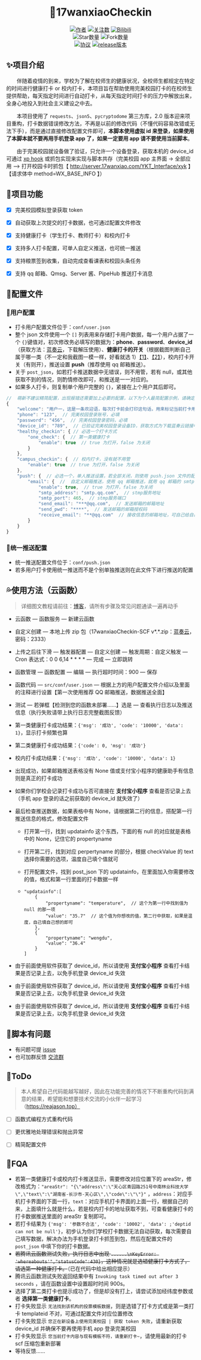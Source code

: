 <div align="center"> 
<h1 align="center">
🌈17wanxiaoCheckin
</h1> 

[![](https://img.shields.io/badge/Author-ReaJason-red "作者")](https://github.com/ReaJason/)
[![](https://img.shields.io/badge/dynamic/json?logo=github&label=GitHub+Followers&labelColor=282c34&color=181717&query=%24.data.totalSubs&url=https%3A%2F%2Fapi.spencerwoo.com%2Fsubstats%2F%3Fsource%3Dgithub%26queryKey%3DReaJason&longCache=true "关注数")](https://github.com/ReaJason)
[![Bilibili](https://img.shields.io/badge/dynamic/json?logo=data%3Aimage%2Fpng%3Bbase64%2CiVBORw0KGgoAAAANSUhEUgAAAGAAAABgCAYAAADimHc4AAAD7ElEQVR4nO2dW9WrMBCFK6ESkFAJSKiESqgEHCABCZWAhEpAAhL2ecik5dDc%2FpXLBDLfWnlqy0xmJ5BMQnq5CIIgCIIgCIIgCIIgCEIBAHQAemYfrgCunD6wAKAHsEKxALgx+bCQD8%2FS9tmgVqeDr1lLigDgZvDhXso+K9TyTBQRwRJ8AHjntl0Flh5QRAQK%2FmKxPeayWx2OXpBNBKiHvi34b7T2MC4pAvW6twR%2FRwkRKPizBN8CgEcuESj4Lwm+BwBjahEk+H8EwJRKhOaCDzW8e1JLfkUUH1NgmR3XmHffHR1l+72BSs8d7w8U+JDAnZERQMcV+CtUi7dNqFqibB4J7vtrq7xKCuAasbTMXCL4T+5aVk6+2xHUrWdhruAR6HIJcOeu2UHI8zyAe2ytWfEdWz9PVvQ8YAmIQ5dDAB9LFsMVAv8oMO2zAGrC5WNIarRiAuKR9jYEd9pY08aa6uUzIHGRdkgKd8pY0yc1WjEBAqypDYoAG0QAZkQAZkQAZkQAZk4vANQenjsSzS3I%2FwcSbXU5jQBUkRtdf4Rar90v8kSv3+I3ffCCSpk8I%2Fw+lgDkdI%2Fv2rEp2CaiWm1AsDQLlDAD+dlFXLMeAaCSeLZdaSFE5VUQNot38cKuEeBgAsSuG0flVZBmEanbXfNQAsS0fgBYIn2fIu3%2FBBMHEyBmDXlFfA8IzeHb+Ems4WAChKykrVA9ZfsQTL57jXzRg4A5wC%2FA8N4ADiZAZwm2XjW75Qh2KOTfA0p4kygPw28OJcCVgn3nDnYo2EwEYRgGH0qAMyICMCMCMCMCMCMCMCMCMCMCfP3qwHDOQ4AAUekTk8FaBRihJnZdYbvtCGC7LvmkM63GjVDINPFrQgCq5ETXfmMzI90FXzPvfqt7x4rEu%2FZaEcCUxFvgz2zO+BUn6UkoaEEAsptiMSX5e8FoRYCN7cVgb4Vq7U%2FH50Pq4JNP7Qiw8UFnJwcK+tXy+Wj6PLEvPgHSHv5UgwA1IQIwwyFAyLJin9RoxYgAzAQIkPwNmf26busC+OIx5TDqo5nDT+F%2FSS%2F9CYzwb+No49zNy2evkYv0LywGGAXUvp6eSneycqOic0w20k7CNgKE7jJunSGLACTCxF27ylmQc98T5MQUH49swd+I0HPXslLKnT0N+wnkrTKi9JZL%2FL9i1SorMmdeQ4TQQ7OFMxIMzGD45w8nUL1im7efENZLJpgPSw0pfz0cdt4U3230Td%2FTvx2R6d2FrHhEWLkq5PELOMsRPHCPnAZGv1xJteL7jbJiaW3sB2nDvPC%2FosSYvjRQz4cJ6n7KO3rYQL7M+L6nVtfDVRAEQRAEQRAEQRAEIZ5%2FSAXmdfXaoQsAAAAASUVORK5CYII%3D&label=bilibili+fans&labelColor=FE7398&color=282c34&query=%24.data.totalSubs&url=https%3A%2F%2Fapi.spencerwoo.com%2Fsubstats%2F%3Fsource%3Dbilibili%26queryKey%3D233683051&longCache=true)](https://space.bilibili.com/233683051)
<br>
![](https://img.shields.io/github/stars/ReaJason/17wanxiaoCheckin-Actions?style=social "Star数量")
![](https://img.shields.io/github/forks/ReaJason/17wanxiaoCheckin-Actions?style=social "Fork数量")
<br>
[![](https://img.shields.io/github/license/ReaJason/17wanxiaoCheckin-Actions "协议")](https://github.com/ReaJason/17wanxiaoCheckin/blob/master/LICENSE)
[![](https://img.shields.io/github/v/release/ReaJason/17wanxiaoCheckin-Actions "release版本")](https://github.com/ReaJason/17wanxiaoCheckin/releases)

</div>

## ✨项目介绍

&emsp;&emsp;伴随着疫情的到来，学校为了解在校师生的健康状况，全校师生都规定在特定的时间进行健康打卡 or 校内打卡，本项目旨在帮助使用完美校园打卡的在校师生提供帮助，每天指定时间进行自动打卡，从每天指定时间打卡的压力中解放出来，全身心地投入到社会主义建设之中去。

&emsp;&emsp;本项目使用了 `requests`、`json5`、`pycryptodome` 第三方库，2.0 版本迎来项目重构，打卡数据错误修改方法，不再是以前的修改代码（不懂代码容易改错或无法下手），而是通过直接修改配置文件即可，**本脚本使用虚拟 id 来登录，如果使用了本脚本就不要再用手机登录 app 了，如果一定要用 app 请不要使用当前脚本**。

&emsp;&emsp;由于完美校园就设备做了验证，只允许一个设备登录，获取本机的 device_id 可通过 [xp hook](https://reajason.top/2021/04/18/17wanxiaohookgetdeviceid/) 或抓包实现来实现与脚本共存（完美校园 app 主界面 -> 全部应用 ——> 打开校园卡时抓包【 http://server.17wanxiao.com/YKT_Interface/xyk 】【请求体中 method=WX_BASE_INFO 】）



## 🔰项目功能

* [x] 完美校园模拟登录获取 token
* [x] 自动获取上次提交的打卡数据，也可通过配置文件修改
* [x] 支持健康打卡（学生打卡、教师打卡）和校内打卡
* [x] 支持多人打卡配置，可单人自定义推送，也可统一推送
* [x] 支持粮票签到收集，自动完成查看课表和校园头条任务
* [x] 支持 qq 邮箱、Qmsg、Server 酱、PipeHub 推送打卡消息


## 🎨配置文件

### 💃用户配置

- 打卡用户配置文件位于：`conf/user.json`
- 整个 json 文件使用一个 `[]` 列表用来存储打卡用户数据，每一个用户占据了一个 `{}`键值对，初次修改务必填写的数据为：**phone**、**password**、**device_id**（获取方法：[蓝奏云](https://lingsiki.lanzoui.com/iQamDmt165i)，下载解压使用）、**健康打卡的开关**（根据截图判断自己属于哪一类（不一定和我截图一模一样，好看就选 1）[【1】](https://cdn.jsdelivr.net/gh/ReaJason/17wanxiaoCheckin/Pictures/one.png)、[【2】](https://cdn.jsdelivr.net/gh/ReaJason/17wanxiaoCheckin/Pictures/two.png)），校内打卡开关（有则开），推送设置 **push**（推荐使用 qq 邮箱推送）。
- 关于 `post_json`，如若打卡推送数据中无错误，则不用管，若有 null，或其他获取不到的情况，则酌情修改即可，和推送是一一对应的。
- 如果多人打卡，则复制单个用户完整的 `{}`，紧接在上个用户其后即可。

```js
//  萌新不建议精简配置，出现报错还需要加上必要的配置，以下为个人最简配置示例，请确定自己的打卡方式，删掉不需要的即可
{
    "welcome": "用户一，这是一条欢迎语，每次打卡前会打印这句话，用来标记当前打卡用户，如：正在为 *** 打卡......",
    "phone": "123",  // 完美校园登录账号，必填
    "password": "456",  // 完美校园登录密码，必填
    "device_id": "789",  // 已验证完美校园登录设备ID，获取方式为下载蓝奏云链接中的 RegisterDeviceID.zip，必填
    "healthy_checkin": { // 必选一个打卡方式
        "one_check": {  // 第一类健康打卡
            "enable": true  // true 为打开，false 为关闭
        }
    },
    "campus_checkin": {  // 校内打卡，没有就不用管
        "enable": true  // true 为打开，false 为关闭
    },
    "push": {  // 必选一个，单人推送设置，若全部关闭，则使用 push.json 文件的配置，进行统一推送
        "email": {  //  自定义邮箱推送，使用 qq 邮箱推送，就用 qq 邮箱的 smtp 服务地址和端口
            "enable": true,  // true 为打开，false 为关闭
            "smtp_address": "smtp.qq.com",  // stmp服务地址
            "smtp_port": 465,  // stmp服务端口
            "send_email": "***@qq.com",  // 发送邮箱的邮箱地址
            "send_pwd": "****",  // 发送邮箱的邮箱授权码
            "receive_email": "**@qq.com"  // 接收信息的邮箱地址，可自己给自己发
        }
    }
}
```

### 🤝统一推送配置

- 统一推送配置文件位于：`conf/push.json`
- 若多用户打卡使用统一推送而不是个别单独推送则在此文件下进行推送的配置



## 💦使用方法（云函数）

> 详细图文教程请前往：[博客](https://reajason.top/2021/03/19/17wanxiaocheckinscf/)，请所有步骤及常见问题通读一遍再动手

- 云函数 — 函数服务 — 新建云函数

- 自定义创建 — 本地上传 zip 包（17wanxiaoCheckin-SCF v*.*.zip：[蓝奏云](https://lingsiki.lanzoui.com/b0ekhmcxe)，密码：2333）

- 上传之后往下滑 — 触发器配置 — 自定义创建 — 触发周期：自定义触发 — Cron 表达式：0 0 6,14 * * * * — 完成 — 立即跳转

- 函数管理 — 函数配置 — 编辑 — 执行超时时间：900 — 保存

- 函数代码 — `src/conf/user.json` — 根据上方的用户配置文件介绍以及里面的注释进行设置【第一次使用推荐 QQ 邮箱推送，数据推送全面】

- 测试 — 若弹框【检测到您的函数未部署......】选是 — 查看执行日志以及推送信息（执行失败请带上执行日志完整截图反馈）

- 第一类健康打卡成功结果：`{'msg': '成功', 'code': '10000', 'data': 1}`，显示打卡频繁也算

- 第二类健康打卡成功结果：`{'code': 0, 'msg': '成功'}`

- 校内打卡成功结果：`{'msg': '成功', 'code': '10000', 'data': 1}`

- 出现成功，如果邮箱推送表格没有 None 值或支付宝小程序的健康助手有信息则是真正的打卡成功

- 如果你们学校会记录打卡成功与否可直接在 **支付宝小程序** 查看是否记录上去（手机 app 登录的话之前获取的 device_id 就失效了）

- 最后检查推送数据，如果表格中有 None，请根据第二行的信息，搭配第一行推送信息的格式，修改配置文件

  - 打开第一行，找到 updatainfo 这个东西，下面的有 null 的对应就是表格中的 None，记住它的 propertyname

  - 打开第二行，找到对应 perpertyname 的部分，根据 checkValue 的 text 选择你需要的选项，温度自己填个值就可

  - 打开配置文件，找到 post_json 下的 updatainfo，在里面加入你需要修改的值，格式和第一行里面的打卡数据一样

  - ```
    "updatainfo":[
    	{
        	"propertyname": "temperature",  // 这个为第一行中找到值为 null 的那一项
            "value": "35.7"  // 这个值为你想改的值，第二行中获取，如果是温度，自己填自己想的即可
        },
        {
        	"propertyname": "wengdu",
        	"value": "36.4"
        }
    ]
    ```

     

- 由于前面使用软件获取了 device_id，所以请使用 **支付宝小程序** 查看打卡结果是否记录上去，以免手机登录 device_id 失效

- 由于前面使用软件获取了 device_id，所以请使用 **支付宝小程序** 查看打卡结果是否记录上去，以免手机登录 device_id 失效

- 由于前面使用软件获取了 device_id，所以请使用 **支付宝小程序** 查看打卡结果是否记录上去，以免手机登录 device_id 失效




## 🙋‍脚本有问题
* 有问题可提 [issue](https://github.com/ReaJason/17wanxiaoCheckin-Actions/issues)
* 也可加群反馈 [交流群](https://github.com/ReaJason/17wanxiaoCheckin-Actions/issues/30)

 

## 🎯ToDo

> 本人希望自己代码能越写越好，因此在功能完善的情况下不断重构代码到满意的结果，希望能和想要技术交流的小伙伴一起学习（https://reajason.top）

- [ ] 函数式编程方式重构代码
- [ ] 更优雅地处理错误和抛出异常
- [ ] 精简配置文件



## 📜FQA

- 若第一类健康打卡或校内打卡推送显示，需要修改对应位置下的 areaStr，修改格式为：`"areaStr": "{\"address\":\"天心区青园路251号中南林业科技大学\",\"text\":\"湖南省-长沙市-天心区\",\"code\":\"\"}"` ，`address`：对应手机打卡界面的下面一行，`text`：对应手机打卡界面的上面一行，根据自己的来，上面填什么就是什么，若是校内打卡的地址获取不到，可查看健康打卡的打卡数据推送里面的 areaStr 复制即可。
- 若打卡结果为 `{'msg': '参数不合法', 'code': '10002', 'data': ;'deptid can not be null'}`，初步认为你们学校打卡数据无法自动获取，每次需要自己填写数据，解决办法为手机登录打卡抓签到包，然后在配置文件的 `post_json` 中填下你的打卡数据。
- ~~若腾讯云函数测试失败，执行日志中出现 `......\nKeyError: 'whereabouts'","statusCode":430}`，这种情况就是选错健康打卡方式了，请选第一种健康打卡。~~（已在代码中给出相应提示）
- 腾讯云函数测试失败返回结果中有 `Invoking task timed out after 3 seconds` ，请在函数设置中设置超时时间 900s。
- 选择了第二类打卡也提示成功了，但是却没有打上，请尝试添加经纬度参数或者 **选择第一类健康打卡**。
- 打卡失败显示 `无法找到该机构的投票模板数据`，则是选错了打卡方式或是第一类打卡 templateid 不对，可通过配置文件对应位置修改
- 打卡失败显示 `您正在新设备上使用完美校园 | 获取 token 失败`，请重新获取 device_id 并确保不要再使用手机 app 登录完美校园
- 打卡失败显示 `您当前打卡内容与现有模板不符，请重新打卡~`，请使用最新的打卡 scf 压缩包重新部署
- 等待反馈......

